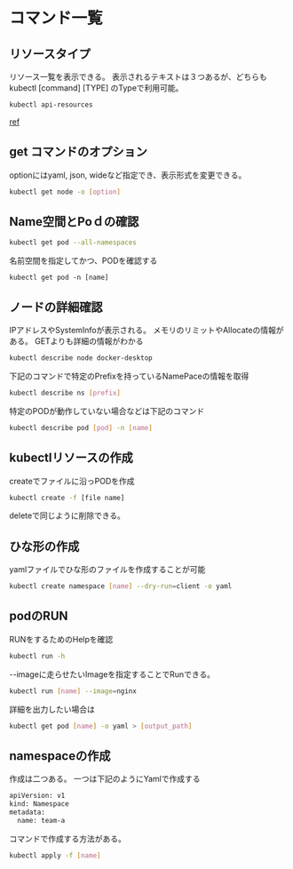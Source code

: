 # コマンド一覧
## リソースタイプ
リソース一覧を表示できる。
表示されるテキストは３つあるが、どちらもkubectl [command] [TYPE]
のTypeで利用可能。
```bash
kubectl api-resources
```
[ref](https://kubernetes.io/ja/docs/reference/kubectl/)
## get コマンドのオプション
optionにはyaml, json, wideなど指定でき、表示形式を変更できる。
```bash
kubectl get node -o [option] 
```

## Name空間とPoｄの確認
```bash
kubectl get pod --all-namespaces
```
名前空間を指定してかつ、PODを確認する
```
kubectl get pod -n [name]
```

## ノードの詳細確認
IPアドレスやSystemInfoが表示される。
メモリのリミットやAllocateの情報がある。
GETよりも詳細の情報がわかる
```bash
kubectl describe node docker-desktop
```

下記のコマンドで特定のPrefixを持っているNamePaceの情報を取得
```bash
kubectl describe ns [prefix]
```

特定のPODが動作していない場合などは下記のコマンド
```bash
kubectl describe pod [pod] -n [name]
```

## kubectlリソースの作成
createでファイルに沿っPODを作成
```bash
kubectl create -f [file name]
```
deleteで同じように削除できる。

## ひな形の作成
yamlファイルでひな形のファイルを作成することが可能
```bash
kubectl create namespace [name] --dry-run=client -o yaml 
```

## podのRUN
 RUNをするためのHelpを確認
```bash
kubectl run -h
```
--imageに走らせたいImageを指定することでRunできる。
```bash
kubectl run [name] --image=nginx
```

詳細を出力したい場合は
```bash
kubectl get pod [name] -o yaml > [output_path]
```

## namespaceの作成
作成は二つある。
一つは下記のようにYamlで作成する
```bash
apiVersion: v1
kind: Namespace
metadata:
  name: team-a
```
コマンドで作成する方法がある。
```bash
kubectl apply -f [name]
```